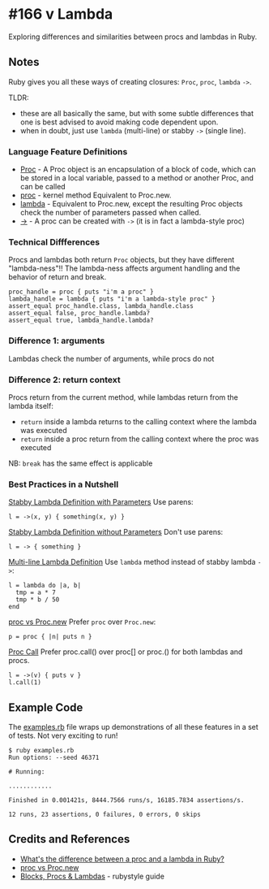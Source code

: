 # #166 v Lambda

Exploring differences and similarities between procs and lambdas in Ruby.

## Notes

Ruby gives you all these ways of creating closures: `Proc`, `proc`, `lambda` `->`.

TLDR:

* these are all basically the same, but with some subtle differences that one is best advised to avoid making code dependent upon.
* when in doubt, just use `lambda` (multi-line) or stabby `->` (single line).

### Language Feature Definitions

* [Proc](https://ruby-doc.org/core-2.7.0/Proc.html) - A Proc object is an encapsulation of a block of code, which can be stored in a local variable, passed to a method or another Proc, and can be called
* [proc](https://ruby-doc.org/core-2.7.0/Kernel.html#method-i-proc) - kernel method Equivalent to Proc.new.
* [lambda](https://ruby-doc.org/core-2.7.0/Kernel.html#method-i-lambda) - Equivalent to Proc.new, except the resulting Proc objects check the number of parameters passed when called.
* [->](https://ruby-doc.com/core/doc/syntax/literals_rdoc.html#label-Procs) - A proc can be created with `->` (it is in fact a lambda-style proc)

### Technical Diffferences

Procs and lambdas both return `Proc` objects, but they have different "lambda-ness"!!
The lambda-ness affects argument handling and the behavior of return and break.

    proc_handle = proc { puts "i'm a proc" }
    lambda_handle = lambda { puts "i'm a lambda-style proc" }
    assert_equal proc_handle.class, lambda_handle.class
    assert_equal false, proc_handle.lambda?
    assert_equal true, lambda_handle.lambda?

### Difference 1: arguments

Lambdas check the number of arguments, while procs do not

### Difference 2: return context

Procs return from the current method, while lambdas return from the lambda itself:

* `return` inside a lambda returns to the calling context where the lambda was executed
* `return` inside a proc return from the calling context where the proc was executed

NB: `break` has the same effect is applicable

### Best Practices in a Nutshell

[Stabby Lambda Definition with Parameters](https://rubystyle.guide/#stabby-lambda-with-args)
Use parens:

    l = ->(x, y) { something(x, y) }

[Stabby Lambda Definition without Parameters](https://rubystyle.guide/#stabby-lambda-no-args)
Don't use parens:

    l = -> { something }

[Multi-line Lambda Definition](https://rubystyle.guide/#lambda-multi-line)
Use `lambda` method instead of stabby lambda `->`:

    l = lambda do |a, b|
      tmp = a * 7
      tmp * b / 50
    end

[proc vs Proc.new](https://rubystyle.guide/#proc)
Prefer `proc` over `Proc.new`:

    p = proc { |n| puts n }

[Proc Call](https://rubystyle.guide/#proc-call)
Prefer proc.call() over proc[] or proc.() for both lambdas and procs.

    l = ->(v) { puts v }
    l.call(1)

## Example Code

The [examples.rb](./examples.rb) file wraps up demonstrations of all these features in a set of tests.
Not very exciting to run!

```
$ ruby examples.rb
Run options: --seed 46371

# Running:

............

Finished in 0.001421s, 8444.7566 runs/s, 16185.7834 assertions/s.

12 runs, 23 assertions, 0 failures, 0 errors, 0 skips
```

## Credits and References

* [What's the difference between a proc and a lambda in Ruby?](https://stackoverflow.com/questions/1740046/whats-the-difference-between-a-proc-and-a-lambda-in-ruby)
* [proc vs Proc.new](https://rubystyle.guide/#proc)
* [Blocks, Procs & Lambdas](https://rubystyle.guide/#blocks-procs-lambdas) - rubystyle guide
